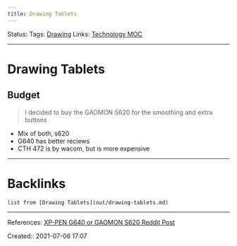 ```yaml
---
title: Drawing Tablets
---
```

Status: 
Tags: [Drawing](None)
Links: [Technology MOC](out/technology-moc.md)
___
# Drawing Tablets
## Budget
> I decided to buy the GAOMON S620 for the smoothing and extra buttons

- Mix of both, s620
- G640 has better reciews
- CTH 472 is by wacom, but is more expensive
___
# Backlinks
```dataview
list from [Drawing Tablets](out/drawing-tablets.md)
```
___
References: [XP-PEN G640 or GAOMON S620 Reddit Post](https://www.reddit.com/r/osugame/comments/g4u803/xppen_g640_or_gaomon_s620/)

Created:: 2021-07-06 17:07
